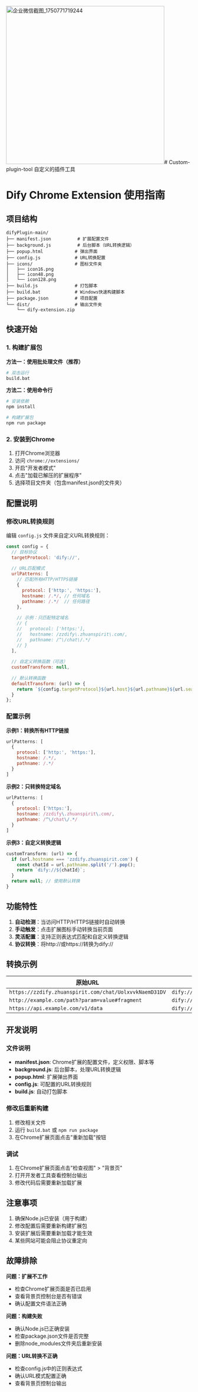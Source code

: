 <img width="429" alt="企业微信截图_1750771719244" src="https://github.com/user-attachments/assets/1ee53d99-ea0d-4cdc-9402-c4479a883f13" /># Custom-plugin-tool
自定义的插件工具





# Dify Chrome Extension 使用指南

## 项目结构

```
difyPlugin-main/
├── manifest.json          # 扩展配置文件
├── background.js          # 后台脚本（URL转换逻辑）
├── popup.html            # 弹出界面
├── config.js             # URL转换配置
├── icons/                # 图标文件夹
│   ├── icon16.png
│   ├── icon48.png
│   └── icon128.png
├── build.js              # 打包脚本
├── build.bat             # Windows快速构建脚本
├── package.json          # 项目配置
└── dist/                 # 输出文件夹
    └── dify-extension.zip
```

## 快速开始

### 1. 构建扩展包

**方法一：使用批处理文件（推荐）**
```bash
# 双击运行
build.bat
```

**方法二：使用命令行**
```bash
# 安装依赖
npm install

# 构建扩展包
npm run package
```

### 2. 安装到Chrome

1. 打开Chrome浏览器
2. 访问 `chrome://extensions/`
3. 开启"开发者模式"
4. 点击"加载已解压的扩展程序"
5. 选择项目文件夹（包含manifest.json的文件夹）

## 配置说明

### 修改URL转换规则

编辑 `config.js` 文件来自定义URL转换规则：

```javascript
const config = {
  // 目标协议
  targetProtocol: 'dify://',
  
  // URL匹配模式
  urlPatterns: [
    // 匹配所有HTTP/HTTPS链接
    {
      protocol: ['http:', 'https:'],
      hostname: /.*/, // 任何域名
      pathname: /.*/  // 任何路径
    },
    
    // 示例：只匹配特定域名
    // {
    //   protocol: ['https:'],
    //   hostname: /zzdify\.zhuanspirit\.com/,
    //   pathname: /^\/chat\/.*/
    // }
  ],
  
  // 自定义转换函数（可选）
  customTransform: null,
  
  // 默认转换函数
  defaultTransform: (url) => {
    return `${config.targetProtocol}${url.host}${url.pathname}${url.search}${url.hash}`;
  }
};
```

### 配置示例

**示例1：转换所有HTTP链接**
```javascript
urlPatterns: [
  {
    protocol: ['http:', 'https:'],
    hostname: /.*/,
    pathname: /.*/
  }
]
```

**示例2：只转换特定域名**
```javascript
urlPatterns: [
  {
    protocol: ['https:'],
    hostname: /zzdify\.zhuanspirit\.com/,
    pathname: /^\/chat\/.*/
  }
]
```

**示例3：自定义转换逻辑**
```javascript
customTransform: (url) => {
  if (url.hostname === 'zzdify.zhuanspirit.com') {
    const chatId = url.pathname.split('/').pop();
    return `dify://${chatId}`;
  }
  return null; // 使用默认转换
}
```

## 功能特性

1. **自动检测**：当访问HTTP/HTTPS链接时自动转换
2. **手动触发**：点击扩展图标手动转换当前页面
3. **灵活配置**：支持正则表达式匹配和自定义转换逻辑
4. **协议转换**：将http://或https://转换为dify://

## 转换示例

| 原始URL | 转换后URL |
|---------|-----------|
| `https://zzdify.zhuanspirit.com/chat/UolxvvkNaemD31DV` | `dify://zzdify.zhuanspirit.com/chat/UolxvvkNaemD31DV` |
| `http://example.com/path?param=value#fragment` | `dify://example.com/path?param=value#fragment` |
| `https://api.example.com/v1/data` | `dify://api.example.com/v1/data` |

## 开发说明

### 文件说明

- **manifest.json**: Chrome扩展的配置文件，定义权限、脚本等
- **background.js**: 后台脚本，处理URL转换逻辑
- **popup.html**: 扩展弹出界面
- **config.js**: 可配置的URL转换规则
- **build.js**: 自动打包脚本

### 修改后重新构建

1. 修改相关文件
2. 运行 `build.bat` 或 `npm run package`
3. 在Chrome扩展页面点击"重新加载"按钮

### 调试

1. 在Chrome扩展页面点击"检查视图" > "背景页"
2. 打开开发者工具查看控制台输出
3. 修改代码后需要重新加载扩展

## 注意事项

1. 确保Node.js已安装（用于构建）
2. 修改配置后需要重新构建扩展包
3. 安装扩展后需要重新加载才能生效
4. 某些网站可能会阻止协议重定向

## 故障排除

**问题：扩展不工作**
- 检查Chrome扩展页面是否已启用
- 查看背景页控制台是否有错误
- 确认配置文件语法正确

**问题：构建失败**
- 确认Node.js已正确安装
- 检查package.json文件是否完整
- 删除node_modules文件夹后重新安装

**问题：URL转换不正确**
- 检查config.js中的正则表达式
- 确认URL模式配置正确
- 查看背景页控制台输出 
